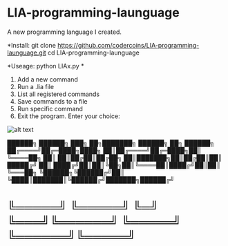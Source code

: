 # LIA-programming-launguage
A new programming language I created.



*Install: git clone https://github.com/codercoins/LIA-programming-launguage.git 
cd LIA-programming-launguage 


*Useage: python LIAx.py *

1. Add a new command
2. Run a .lia file
3. List all registered commands
4. Save commands to a file
5. Run specific command
6. Exit the program.
Enter your choice:

![alt text](https://raw.githubusercontent.com/codercoins/LIA-programming-launguage/main/Screenshot%20(46).png)

██████╗ ██████╗ ███╗   ██╗███████╗ ██████╗ ██╗     ██████╗ 
██╔════╝██╔═████╗████╗  ██║██╔════╝██╔═████╗██║     ╚════██╗
██║     ██║██╔██║██╔██╗ ██║███████╗██║██╔██║██║      █████╔╝
██║     ████╔╝██║██║╚██╗██║╚════██║████╔╝██║██║      ╚═══██╗
╚██████╗╚██████╔╝██║ ╚████║███████║╚██████╔╝███████╗██████╔╝
# ╚═════╝ ╚═════╝ ╚═╝  ╚═══╝╚══════╝ ╚═════╝ ╚══════╝╚═════╝ 
